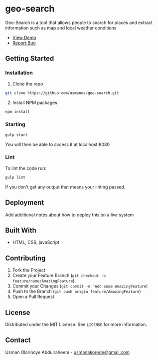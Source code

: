 # geo-search

Geo-Search is a tool that allows people to search for places and extract information such as map and local weather conditions

* [View Demo](ttps://usmanoa.github.io/geo-search/)
* [Report Bug](https://github.com/usmanoa/geo-search/issues)
  
## Getting Started

### Installation

1. Clone the repo
```sh
git clone https://github.com/usmanoa/geo-search.git
```
2. Install NPM packages
```sh
npm install
```

### Starting

```sh
gulp start
```
You will then be able to access it at localhost:8080

### Lint
To lint the code run:

```sh
gulp lint
```
If you don't get any output that means your linting passed.

## Deployment

Add additional notes about how to deploy this on a live system

## Built With

* HTML, CSS, javaScript

<!-- CONTRIBUTING -->
## Contributing

1. Fork the Project
2. Create your Feature Branch (`git checkout -b feature/name/AmazingFeature`)
3. Commit your Changes (`git commit -m 'Add some AmazingFeature`)
4. Push to the Branch (`git push origin feature/AmazingFeature`)
5. Open a Pull Request

## License

Distributed under the MIT License. See `LICENSE` for more information.

## Contact

Usman Olarinoye Abdulraheem - usmanakorede@gmail.com